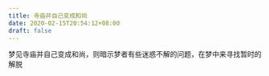 ```yaml
---
title: 寺庙并自己变成和尚
date: 2020-02-15T20:54:12+08:00
draft: false
---
```


梦见寺庙并自己变成和尚，则暗示梦者有些迷惑不解的问题，在梦中来寻找暂时的解脱
